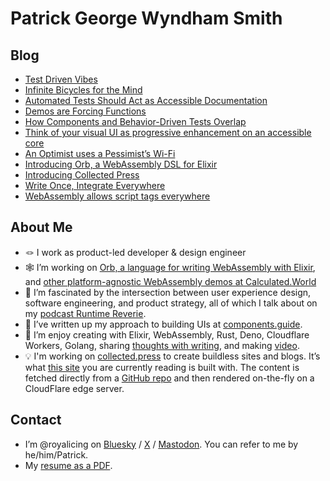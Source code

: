 # Patrick George Wyndham Smith

## Blog

- [Test Driven Vibes](https://royalicing.com/2025/test-driven-vibes)
- [Infinite Bicycles for the Mind](https://royalicing.com/2025/infinite-bicycles-for-the-mind)
- [Automated Tests Should Act as Accessible Documentation](https://royalicing.com/2025/automated-tests-accessible-documentation)
- [Demos are Forcing Functions](https://royalicing.com/2025/demos-are-forcing-functions)
- [How Components and Behavior-Driven Tests Overlap](https://royalicing.com/2024/how-components-and-bdd-overlap)
- [Think of your visual UI as progressive enhancement on an accessible core](https://royalicing.com/2023/visual-ui-as-progressive-enhancement)
- [An Optimist uses a Pessimist’s Wi-Fi](https://royalicing.com/2023/optimist-pessimist-wifi)
- [Introducing Orb, a WebAssembly DSL for Elixir](https://royalicing.com/2023/introducing-orb)
- [Introducing Collected Press](/2023/introducing-collected-press)
- [Write Once, Integrate Everywhere](/2023/write-once-integrate-everywhere)
- [WebAssembly allows script tags everywhere](/2023/web-assembly-script-tags-everywhere)

## About Me

- 🪢 I work as product-led developer & design engineer
- 🕸️ I’m working on [Orb, a language for writing WebAssembly with Elixir](https://github.com/RoyalIcing/Orb), and [other platform-agnostic WebAssembly demos at Calculated.World](https://calculated.world)
- 💬 I’m fascinated by the intersection between user experience design, software engineering, and product strategy, all of which I talk about on my [podcast Runtime Reverie](https://runtimereverie.com).
- 🪺 I’ve written up my approach to building UIs at [components.guide](https://components.guide/).
- 🌱 I’m enjoy creating with Elixir, WebAssembly, Rust, Deno, Cloudflare Workers, Golang, sharing [thoughts with writing](/blog), and making [video](https://www.youtube.com/@PatrickGWSmith).
- 💡 I'm working on [collected.press](https://collected.press/) to create buildless sites and blogs. It’s what [this site](https://royalicing.com/) you are currently reading is built with. The content is fetched directly from a [GitHub repo](https://github.com/RoyalIcing/RoyalIcing) and then rendered on-the-fly on a CloudFlare edge server.

## Contact

- I’m @royalicing on [Bluesky](https://bsky.app/profile/royalicing.bsky.social) / [X](https://twitter.com/royalicing) / [Mastodon](http://hachyderm.io/@royalicing). You can refer to me by he/him/Patrick.
- My [resume as a PDF](/resume.pdf).
